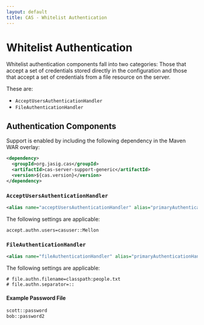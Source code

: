 ```yaml
---
layout: default
title: CAS - Whitelist Authentication
---
```



# Whitelist Authentication
Whitelist authentication components fall into two categories: Those that accept a set of credentials stored directly in the configuration and those that accept a set of credentials from a file resource on the server.

These are:
* `AcceptUsersAuthenticationHandler`
* `FileAuthenticationHandler`


## Authentication Components
Support is enabled by including the following dependency in the Maven WAR overlay:

```xml
<dependency>
  <groupId>org.jasig.cas</groupId>
  <artifactId>cas-server-support-generic</artifactId>
  <version>${cas.version}</version>
</dependency>
```

### `AcceptUsersAuthenticationHandler`
```xml
<alias name="acceptUsersAuthenticationHandler" alias="primaryAuthenticationHandler" />
```

The following settings are applicable:

```properties
accept.authn.users=casuser::Mellon
```

### `FileAuthenticationHandler`

```xml
<alias name="fileAuthenticationHandler" alias="primaryAuthenticationHandler" />
```

The following settings are applicable:

```properties
# file.authn.filename=classpath:people.txt
# file.authn.separator=::
```

#### Example Password File
```bash
scott::password
bob::password2
```
